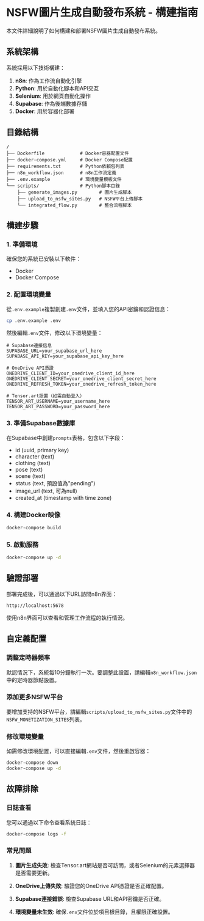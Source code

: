 # NSFW圖片生成自動發布系統 - 構建指南

本文件詳細說明了如何構建和部署NSFW圖片生成自動發布系統。

## 系統架構

系統採用以下技術構建：

1. **n8n**: 作為工作流自動化引擎
2. **Python**: 用於自動化腳本和API交互
3. **Selenium**: 用於網頁自動化操作
4. **Supabase**: 作為後端數據存儲
5. **Docker**: 用於容器化部署

## 目錄結構

```
/
├── Dockerfile             # Docker容器配置文件
├── docker-compose.yml     # Docker Compose配置
├── requirements.txt       # Python依賴包列表
├── n8n_workflow.json      # n8n工作流定義
├── .env.example           # 環境變量模板文件
└── scripts/               # Python腳本目錄
    ├── generate_images.py        # 圖片生成腳本
    ├── upload_to_nsfw_sites.py   # NSFW平台上傳腳本
    └── integrated_flow.py        # 整合流程腳本
```

## 構建步驟

### 1. 準備環境

確保您的系統已安裝以下軟件：
- Docker
- Docker Compose

### 2. 配置環境變量

從`.env.example`複製創建`.env`文件，並填入您的API密鑰和認證信息：

```bash
cp .env.example .env
```

然後編輯`.env`文件，修改以下環境變量：

```
# Supabase連接信息
SUPABASE_URL=your_supabase_url_here
SUPABASE_API_KEY=your_supabase_api_key_here

# OneDrive API憑證
ONEDRIVE_CLIENT_ID=your_onedrive_client_id_here
ONEDRIVE_CLIENT_SECRET=your_onedrive_client_secret_here
ONEDRIVE_REFRESH_TOKEN=your_onedrive_refresh_token_here

# Tensor.art設置（如需自動登入）
TENSOR_ART_USERNAME=your_username_here
TENSOR_ART_PASSWORD=your_password_here
```

### 3. 準備Supabase數據庫

在Supabase中創建`prompts`表格，包含以下字段：
- id (uuid, primary key)
- character (text)
- clothing (text)
- pose (text)
- scene (text)
- status (text, 預設值為"pending")
- image_url (text, 可為null)
- created_at (timestamp with time zone)

### 4. 構建Docker映像

```bash
docker-compose build
```

### 5. 啟動服務

```bash
docker-compose up -d
```

## 驗證部署

部署完成後，可以通過以下URL訪問n8n界面：
```
http://localhost:5678
```

使用n8n界面可以查看和管理工作流程的執行情況。

## 自定義配置

### 調整定時器頻率

默認情況下，系統每10分鐘執行一次。要調整此設置，請編輯`n8n_workflow.json`中的定時器節點設置。

### 添加更多NSFW平台

要增加支持的NSFW平台，請編輯`scripts/upload_to_nsfw_sites.py`文件中的`NSFW_MONETIZATION_SITES`列表。

### 修改環境變量

如需修改環境配置，可以直接編輯`.env`文件，然後重啟容器：

```bash
docker-compose down
docker-compose up -d
```

## 故障排除

### 日誌查看

您可以通過以下命令查看系統日誌：

```bash
docker-compose logs -f
```

### 常見問題

1. **圖片生成失敗**: 檢查Tensor.art網站是否可訪問，或者Selenium的元素選擇器是否需要更新。

2. **OneDrive上傳失敗**: 驗證您的OneDrive API憑證是否正確配置。

3. **Supabase連接錯誤**: 檢查Supabase URL和API密鑰是否正確。

4. **環境變量未生效**: 確保`.env`文件位於項目根目錄，且權限正確設置。 